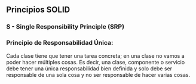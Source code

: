 ## Principios SOLID
### S - Single Responsibility Principle (SRP)

### Principio de Responsabilidad Única:
Cada clase tiene que tener una tarea concreta; en una clase no vamos a poder hacer múltiples cosas. Es decir, una
clase, componente o servicio debe tener una única responsabilidad bien definida y solo debe ser responsable de una
sola cosa y no ser responsable de hacer varias cosas.
